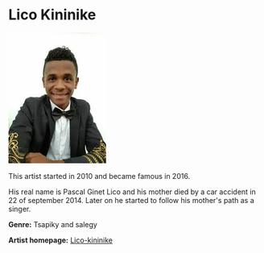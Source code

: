 # Lico Kininike

![lico-kininike](lico-kininike.JPG)


This artist started in 2010 and became famous in 2016.

His real name is Pascal Ginet Lico and his mother died by a car accident in 22 of september 2014. Later on he started to follow his mother's path as a singer.


**Genre:** Tsapiky and salegy

**Artist homepage:** [Lico-kininike](https://web.facebook.com/pascal.ginetlico.5/photos?_rdc=1&_rdr)

